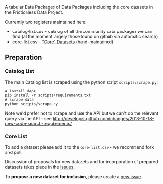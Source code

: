 A tabular Data Packages of Data Packages including the core datasets in the
Frictionless Data Project.

Currently two registers maintained here:

* catalog-list.csv - catalog of all the community data packages we can find (at
  the moment largely those found on github via automatic search)
* core-list.csv - ["Core" Datasets][core] (hand-maintained)

[core]: http://data.okfn.org/roadmap/core-datasets

## Preparation

### Catalog List

The main Catalog list is scraped using the python script `scripts/scrape.py`:

    # install deps
    pip install -r scripts/requirements.txt
    # scrape data
    python scripts/scrape.py

Note we'd prefer not to scrape and use the API but we can't do the relevant
query via the API - see
<http://developer.github.com/changes/2013-10-18-new-code-search-requirements/>

### Core List

To add a dataset please add it to the `core-list.csv` - we recommend
fork and pull.

Discussion of proposals for new datasets and for incorporation of prepared
datasets takes place in the [issues][].

To **propose a new dataset for inclusion**, please create a [new
issue](https://github.com/datasets/registry/issues/new).

[issues]: https://github.com/datasets/registry/issues

